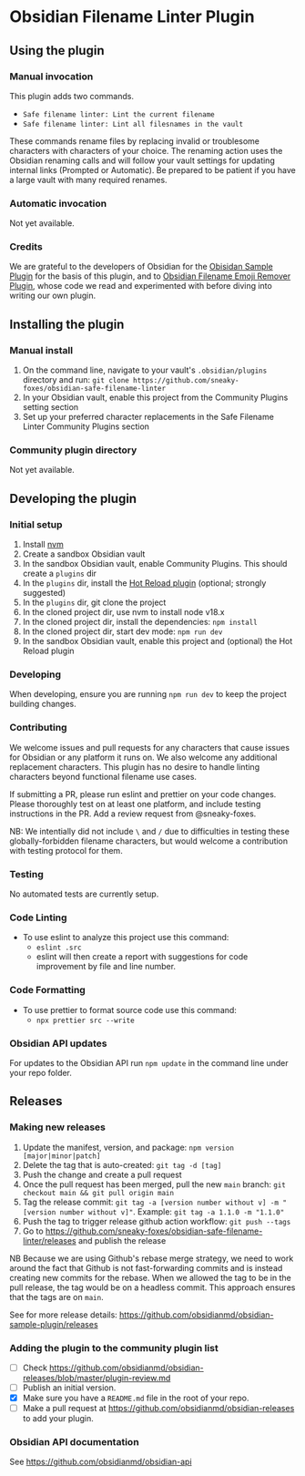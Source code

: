 # Obsidian Filename Linter Plugin

## Using the plugin

### Manual invocation

This plugin adds two commands.

- `Safe filename linter: Lint the current filename`
- `Safe filename linter: Lint all filesnames in the vault`

These commands rename files by replacing invalid or troublesome characters with characters of your choice. The renaming action uses the Obsidian renaming calls and will follow your vault settings for updating internal links (Prompted or Automatic). Be prepared to be patient if you have a large vault with many required renames.

### Automatic invocation

Not yet available.

### Credits

We are grateful to the developers of Obsidian for the [Obisidan Sample Plugin](obsidianmd/obsidian-sample-plugin) for the basis of this plugin, and to [Obsidian Filename Emoji Remover Plugin](https://github.com/YTolun/obsidian-filename-emoji-remover), whose code we read and experimented with before diving into writing our own plugin.

## Installing the plugin

### Manual install

1. On the command line, navigate to your vault's `.obsidian/plugins` directory and run:
   `git clone https://github.com/sneaky-foxes/obsidian-safe-filename-linter`
2. In your Obsidian vault, enable this project from the Community Plugins setting section
3. Set up your preferred character replacements in the Safe Filename Linter Community Plugins section

### Community plugin directory

Not yet available.

## Developing the plugin

### Initial setup

1. Install [nvm](https://github.com/nvm-sh/nvm)
2. Create a sandbox Obsidian vault
3. In the sandbox Obsidian vault, enable Community Plugins. This should create a `plugins` dir
4. In the `plugins` dir, install the [Hot Reload plugin](https://github.com/pjeby/hot-reload) (optional; strongly suggested)
5. In the `plugins` dir, git clone the project
6. In the cloned project dir, use nvm to install node v18.x
7. In the cloned project dir, install the dependencies: `npm install`
8. In the cloned project dir, start dev mode: `npm run dev`
9. In the sandbox Obsidian vault, enable this project and (optional) the Hot Reload plugin

### Developing

When developing, ensure you are running `npm run dev` to keep the project building changes.

### Contributing

We welcome issues and pull requests for any characters that cause issues for Obsidian or any platform it runs on. We also welcome any additional replacement characters. This plugin has no desire to handle linting characters beyond functional filename use cases.

If submitting a PR, please run eslint and prettier on your code changes. Please thoroughly test on at least one platform, and include testing instructions in the PR. Add a review request from @sneaky-foxes.

NB: We intentially did not include `\` and `/` due to difficulties in testing these globally-forbidden filename characters, but would welcome a contribution with testing protocol for them.

### Testing

No automated tests are currently setup.

### Code Linting

- To use eslint to analyze this project use this command:
  - `eslint .src`
  - eslint will then create a report with suggestions for code improvement by file and line number.

### Code Formatting

- To use prettier to format source code use this command:
  - `npx prettier src --write`

### Obsidian API updates

For updates to the Obsidian API run `npm update` in the command line under your repo folder.

## Releases

### Making new releases

1. Update the manifest, version, and package: `npm version [major|minor|patch]`
2. Delete the tag that is auto-created: `git tag -d [tag]`
3. Push the change and create a pull request
4. Once the pull request has been merged, pull the new `main` branch: `git checkout main && git pull origin main`
5. Tag the release commit: `git tag -a [version number without v] -m "[version number without v]"`. Example: `git tag -a 1.1.0 -m "1.1.0"`
6. Push the tag to trigger release github action workflow: `git push --tags`
7. Go to https://github.com/sneaky-foxes/obsidian-safe-filename-linter/releases and publish the release

NB Because we are using Github's rebase merge strategy, we need to work around the fact that Github is not fast-forwarding commits and is instead creating new commits for the rebase. When we allowed the tag to be in the pull release, the tag would be on a headless commit. This approach ensures that the tags are on `main`.

See for more release details: https://github.com/obsidianmd/obsidian-sample-plugin/releases

### Adding the plugin to the community plugin list

- [ ] Check https://github.com/obsidianmd/obsidian-releases/blob/master/plugin-review.md
- [ ] Publish an initial version.
- [x] Make sure you have a `README.md` file in the root of your repo.
- [ ] Make a pull request at https://github.com/obsidianmd/obsidian-releases to add your plugin.

### Obsidian API documentation

See https://github.com/obsidianmd/obsidian-api
